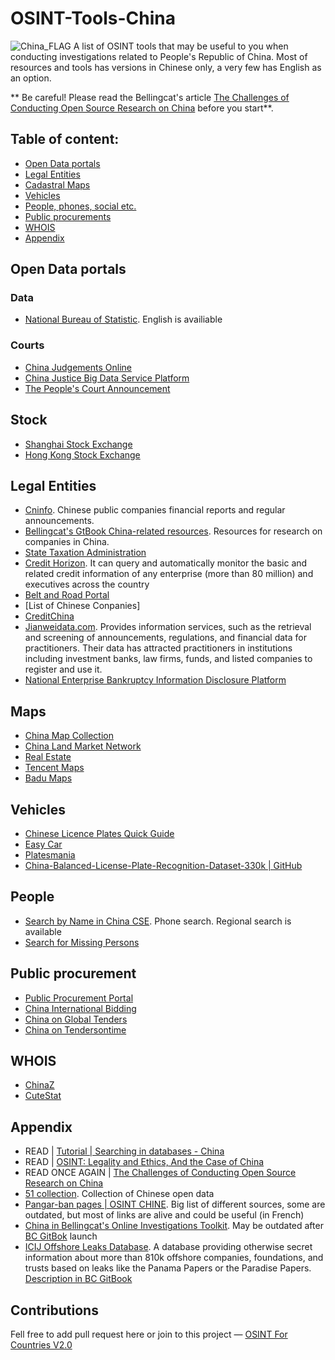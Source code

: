 # OSINT-Tools-China
<img src="https://upload.wikimedia.org/wikipedia/commons/thumb/f/fa/Flag_of_the_People%27s_Republic_of_China.svg/1599px-Flag_of_the_People%27s_Republic_of_China.svg.png" alt="China_FLAG"/>
A list of OSINT tools that may be useful to you when conducting investigations related to People's Republic of China. Most of resources and tools has versions in Chinese only, a very few has English as an option. 

** Be careful! Please read the Bellingcat's article [The Challenges of Conducting Open Source Research on China](https://www.bellingcat.com/resources/2023/04/18/china-challenges-open-source-osint-social-media/) before you start**.

## Table of content:
 - [Open Data portals](#open-data-portals)
 - [Legal Entities](#legal-entities)
 - [Cadastral Maps](#maps)
 - [Vehicles](#vehicles)
 - [People, phones, social etc.](#people)
 - [Public procurements](#public-procurement)
 - [WHOIS](#whois)
 - [Appendix](#appendix)

## Open Data portals
### Data
- [National Bureau of Statistic](https://data.stats.gov.cn/english/). English is availiable

### Courts
- [China Judgements Online](https://wenshu.court.gov.cn)
- [China Justice Big Data Service Platform](https://data.court.gov.cn/pages/index.html)
- [The People's Court Announcement](https://rmfygg.court.gov.cn)
## Stock
- [Shanghai Stock Exchange](https://english.sse.com.cn)
- [Hong Kong Stock Exchange](https://www.hkex.com.hk/?sc_lang=en)

## Legal Entities
- [Cninfo](http://www.cninfo.com.cn/new/index). Chinese public companies financial reports and regular announcements. 
- [Bellingcat's GtBook China-related resources](https://bellingcat.gitbook.io/toolkit/more/all-tools/china-related-resources). Resources for research on companies in China.
- [State Taxation Administration](https://www.chinatax.gov.cn)
- [Credit Horizon](https://www.x315.com).  It can query and automatically monitor the basic and related credit information of any enterprise (more than 80 million) and executives across the country
- [Belt and Road Portal](https://eng.yidaiyilu.gov.cn/list/c/10080)
- [List of Chinese Conpanies]
- [CreditChina](https://www.creditchina.gov.cn)
- [Jianweidata.com](https://www.jianweidata.com). Provides information services, such as the retrieval and screening of announcements, regulations, and financial data for practitioners. Their data has attracted practitioners in institutions including investment banks, law firms, funds, and listed companies to register and use it.
- [National Enterprise Bankruptcy Information Disclosure Platform](https://pccz.court.gov.cn/pcajxxw/index/xxwsy)

## Maps
- [China Map Collection](https://www.virtualshanghai.net/maps/collection?as=67)
- [China Land Market Network](https://www.landchina.com/)
- [Real Estate](https://www.jinmajia.com/xmjs/)
- [Tencent Maps](http://map.qq.com/)
- [Badu Maps](http://map.baidu.com/)

## Vehicles
- [Chinese Licence Plates Quick Guide](https://jenxi.com/china-vehicle-registration-plates/)
- [Easy Car](https://www.yiche.com)
- [Platesmania](https://platesmania.com/cn/search#google_vignette)
- [China-Balanced-License-Plate-Recognition-Dataset-330k | GitHub](https://github.com/SunlifeV/CBLPRD-330k)

## People 
- [Search by Name in China CSE](https://phonebookoftheworld.com/china/#google_vignette). Phone search. Regional search is available
- [Search for Missing Persons](http://www.110xr.com)

## Public procurement
- [Public Procurement Portal](http://www.ccgp.gov.cn)
- [China International Bidding](http://en.chinabidding.mofcom.gov.cn)
- [China on Global Tenders](https://www.globaltenders.com/cn/)
- [China on Tendersontime](https://www.tendersontime.com/china-tenders/)

## WHOIS
- [ChinaZ](http://whois.chinaz.com/)
- [CuteStat](https://www.cutestat.com/)

## Appendix
- READ | [Tutorial | Searching in databases - China](https://www.epo.org/en/searching-for-patents/helpful-resources/asian/china/search)
- READ | [OSINT: Legality and Ethics, And the Case of China](https://osintonchina.com/article/osint:-legality-and-ethics,-and-the-case-of-china/)
- READ ONCE AGAIN | [The Challenges of Conducting Open Source Research on China](https://www.bellingcat.com/resources/2023/04/18/china-challenges-open-source-osint-social-media/)
- [51 collection](http://www.51zzl.com). Collection of Chinese open data
- [Pangar-ban pages | OSINT CHINE](https://start.me/p/7kLY9R/osint-chine). Big list of different sources, some are outdated, but most of links are alive and could be useful (in French)
- [China in Bellingcat's Online Investigations Toolkit](https://docs.google.com/spreadsheets/d/18rtqh8EG2q1xBo2cLNyhIDuK9jrPGwYr9DI2UncoqJQ/edit?gid=0#gid=0). May be outdated after [BC GitBok](https://bellingcat.gitbook.io/toolkit) launch
- [ICIJ Offshore Leaks Database](http://offshoreleaks.icij.org/). A database providing otherwise secret information about more than 810k offshore companies, foundations, and trusts based on leaks like the Panama Papers or the Paradise Papers. [Description in BC GitBook](https://bellingcat.gitbook.io/toolkit/more/all-tools/icij-offshore-leaks-database)
## Contributions
Fell free to add pull request here or join to this project — [OSINT For Countries V2.0](https://github.com/paulpogoda/OSINT-for-countries-V2.0)
